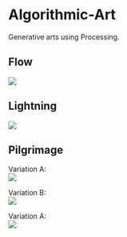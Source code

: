 # Algorithmic-Art
Generative arts using Processing.

Flow
---
![](https://github.com/rab2807/Algorithmic-Art/blob/main/Flow/preview.jpg)

Lightning
---
![](https://github.com/rab2807/Algorithmic-Art/blob/main/lightning/preview.jpg)

Pilgrimage
---
Variation A: \
![](https://github.com/rab2807/Algorithmic-Art/blob/main/Pilgrimage/10760.jpg)

Variation B: \
![](https://github.com/rab2807/Algorithmic-Art/blob/main/Pilgrimage/1466.jpg)

Variation A: \
![](https://github.com/rab2807/Algorithmic-Art/blob/main/Pilgrimage/1563.jpg)
